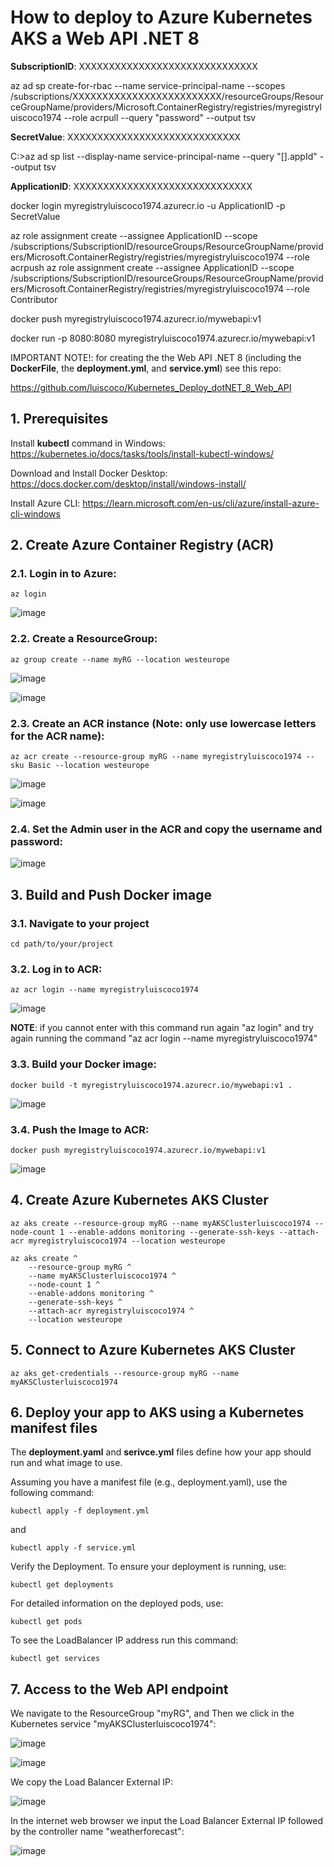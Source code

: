 # How to deploy to Azure Kubernetes AKS a Web API .NET 8

**SubscriptionID**: XXXXXXXXXXXXXXXXXXXXXXXXXXXXXX

az ad sp create-for-rbac --name service-principal-name --scopes /subscriptions/XXXXXXXXXXXXXXXXXXXXXXXXX/resourceGroups/ResourceGroupName/providers/Microsoft.ContainerRegistry/registries/myregistryluiscoco1974 --role acrpull --query "password" --output tsv

**SecretValue**: XXXXXXXXXXXXXXXXXXXXXXXXXXXXX

C:\>az ad sp list --display-name service-principal-name --query "[].appId" --output tsv

**ApplicationID**: XXXXXXXXXXXXXXXXXXXXXXXXXXXXXX

docker login myregistryluiscoco1974.azurecr.io -u ApplicationID -p SecretValue

az role assignment create --assignee ApplicationID --scope /subscriptions/SubscriptionID/resourceGroups/ResourceGroupName/providers/Microsoft.ContainerRegistry/registries/myregistryluiscoco1974 --role acrpush
az role assignment create --assignee ApplicationID --scope /subscriptions/SubscriptionID/resourceGroups/ResourceGroupName/providers/Microsoft.ContainerRegistry/registries/myregistryluiscoco1974 --role Contributor

docker push myregistryluiscoco1974.azurecr.io/mywebapi:v1

docker run -p 8080:8080 myregistryluiscoco1974.azurecr.io/mywebapi:v1

IMPORTANT NOTE!: for creating the the Web API .NET 8 (including the **DockerFile**, the **deployment.yml**, and **service.yml**) see this repo:

https://github.com/luiscoco/Kubernetes_Deploy_dotNET_8_Web_API

## 1. Prerequisites

Install **kubectl** command in Windows: https://kubernetes.io/docs/tasks/tools/install-kubectl-windows/

Download and Install Docker Desktop: https://docs.docker.com/desktop/install/windows-install/

Install Azure CLI: https://learn.microsoft.com/en-us/cli/azure/install-azure-cli-windows

## 2. Create Azure Container Registry (ACR)

### 2.1. Login in to Azure:

```
az login
```

![image](https://github.com/luiscoco/Azure_AKS_Deploy_.NET_7_Web_API/assets/32194879/7bdf12b0-dfcb-4d3b-ad53-b53510adb19d)

### 2.2. Create a ResourceGroup:

```
az group create --name myRG --location westeurope
```

![image](https://github.com/luiscoco/Azure_AKS_Deploy_.NET_7_Web_API/assets/32194879/875aa42a-5dcd-44bf-98d7-f6c531a63c17)

![image](https://github.com/luiscoco/Azure_AKS_Deploy_.NET_7_Web_API/assets/32194879/2cf39089-c990-424a-95da-2dd99183267d)


### 2.3. Create an ACR instance (**Note**: only use **lowercase letters** for the ACR name):

```
az acr create --resource-group myRG --name myregistryluiscoco1974 --sku Basic --location westeurope
```

![image](https://github.com/luiscoco/Azure_AKS_Deploy_.NET_7_Web_API/assets/32194879/baa3e3d5-b644-4df4-b8ac-f09cef95ecd3)

![image](https://github.com/luiscoco/Azure_AKS_Deploy_.NET_7_Web_API/assets/32194879/68deca9e-5d3b-49fb-8cb8-b864186792ba)

### 2.4. Set the **Admin user** in the ACR and copy the username and password:

![image](https://github.com/luiscoco/Azure_AKS_Deploy_.NET_7_Web_API/assets/32194879/d11bcdb0-79dd-4dee-a6a1-448b9fa8784b)

## 3. Build and Push Docker image

### 3.1. Navigate to your project

```
cd path/to/your/project
```

### 3.2. Log in to ACR:

```
az acr login --name myregistryluiscoco1974
```

![image](https://github.com/luiscoco/Azure_AKS_Deploy_.NET_7_Web_API/assets/32194879/9cf9cb0d-2d98-40d4-be6c-17aed5b4e0db)

**NOTE**: if you cannot enter with this command run again "az login" and try again running the command "az acr login --name myregistryluiscoco1974" 

### 3.3. Build your Docker image:

```
docker build -t myregistryluiscoco1974.azurecr.io/mywebapi:v1 .
```

![image](https://github.com/luiscoco/Azure_AKS_Deploy_.NET_7_Web_API/assets/32194879/fc101461-c21f-4e26-8ff4-94f71b9a36f4)

### 3.4. Push the Image to ACR:

```
docker push myregistryluiscoco1974.azurecr.io/mywebapi:v1
```

![image](https://github.com/luiscoco/Azure_AKS_Deploy_.NET_7_Web_API/assets/32194879/2255b4e1-47ba-4666-91d9-40c32ffb2348)

## 4. Create Azure Kubernetes AKS Cluster

```
az aks create --resource-group myRG --name myAKSClusterluiscoco1974 --node-count 1 --enable-addons monitoring --generate-ssh-keys --attach-acr myregistryluiscoco1974 --location westeurope
```

```
az aks create ^
    --resource-group myRG ^
    --name myAKSClusterluiscoco1974 ^
    --node-count 1 ^
    --enable-addons monitoring ^
    --generate-ssh-keys ^
    --attach-acr myregistryluiscoco1974 ^
    --location westeurope
```

## 5. Connect to Azure Kubernetes AKS Cluster

```
az aks get-credentials --resource-group myRG --name myAKSClusterluiscoco1974
```

## 6. Deploy your app to AKS using a Kubernetes manifest files

The **deployment.yaml** and **serivce.yml** files define how your app should run and what image to use. 

Assuming you have a manifest file (e.g., deployment.yaml), use the following command:

```
kubectl apply -f deployment.yml
```

and 

```
kubectl apply -f service.yml
```

Verify the Deployment. To ensure your deployment is running, use:

```
kubectl get deployments
```

For detailed information on the deployed pods, use:

```
kubectl get pods
```

To see the LoadBalancer IP address run this command:

```
kubectl get services
```

## 7. Access to the Web API endpoint

We navigate to the ResourceGroup "myRG", and Then we click in the Kubernetes service "myAKSClusterluiscoco1974":

![image](https://github.com/luiscoco/Azure_AKS_Deploy_.NET_7_Web_API/assets/32194879/e7d3f41d-c90f-4d3c-b4b1-3ea382a04a2a)

![image](https://github.com/luiscoco/Azure_AKS_Deploy_.NET_7_Web_API/assets/32194879/0592d64a-9fe1-4c8b-97c5-acc97c73113e)

We copy the Load Balancer External IP:

![image](https://github.com/luiscoco/Azure_AKS_Deploy_.NET_7_Web_API/assets/32194879/6d36ff4d-cd7c-478d-baa9-eb172d075540)

In the internet web browser we input the Load Balancer External IP followed by the controller name "weatherforecast":

![image](https://github.com/luiscoco/Azure_AKS_Deploy_.NET_7_Web_API/assets/32194879/1090830c-f2dc-4118-b7a4-92bb40fc7cb8)
